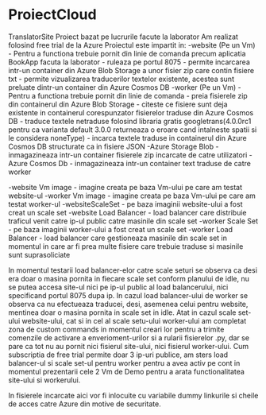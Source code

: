 # ProiectCloud
TranslatorSite
Proiect bazat pe lucrurile facute la laborator
Am realizat folosind free trial de la Azure
Proiectul este impartit in:
  -website (Pe un Vm)
      - Pentru a functiona trebuie pornit din linie de comanda precum aplicatia BookApp facuta la laborator
      - ruleaza pe portul 8075
      - permite incarcarea intr-un container din Azure Blob Storage a unor fisier zip care contin fisiere txt
      - permite vizualizarea traducerilor textelor existente, acestea sunt preluate dintr-un container din Azure Cosmos DB
  -worker (Pe un Vm)
      - Pentru a functiona trebuie pornit din linie de comanda
      - preia fisierele zip din containerul din Azure Blob Storage
      - citeste ce fisiere sunt deja existente in containerul corespunzator fisierelor traduse din Azure Cosmos DB
      - traduce textele netraduse folosind libraria gratis googletrans(4.0.0rc1 pentru ca varianta default 3.0.0 returneaza 
      o eroare cand intalneste spatii si le considera noneType)
      - incarca textele traduse in containerul din Azure Cosmos DB structurate ca in fisiere JSON
  -Azure Storage Blob
      - inmagazineaza intr-un container fisierele zip incarcate de catre utilizatori
  -Azure Cosmos Db
      - inmagazineaza intr-un container text traduse de catre worker
  
  -website Vm image
      - imagine creata pe baza Vm-ului pe care am testat website-ul
  -worker Vm image
      - imagine creata pe baza Vm-ului pe care am testat worker-ul
  -websiteScaleSet
      - pe baza imaginii website-ului a fost creat un scale set
  -website Load Balancer
      - load balancer care distribuie traficul venit catre ip-ul public catre masinile din scale set
  -worker Scale Set
      - pe baza imaginii worker-ului a fost creat un scale set
  -worker Load Balancer
      - load balancer care gestioneaza masinile din scale set in momentul in care ar fi prea multe fisiere care trebuie 
      traduse si masinile sunt suprasoliciate
   
   In momentul testarii load balancer-elor catre scale seturi se observa ca desi era doar o masina pornita in fiecare scale set conform planului de idle, 
   nu se putea accesa site-ul nici pe ip-ul public al load balancerului, nici specificand portul 8075 dupa ip. In cazul load balancer-ului de worker
   se observa ca nu efectueaza traducei, desi, asemenea celui pentru website, mentinea doar o masina pornita in scale set in idle.
   Atat in cazul scale set-ului website-ului, cat si in cel al scale setu-ului worker-ului am completat zona de custom commands in momentul creari lor 
   pentru a trimite comenzile de activare a enverioment-urilor si a rularii fisierelor .py, dar se pare ca tot nu au pornit nici fisierul site-ului, nici
   fisierul worker-ului.
   Cum subscriptia de free trial permite doar 3 ip-uri publice, am sters load balancer-ul si scale set-ul pentru worker pentru a avea activ pe cont
   in momentul prezentarii cele 2 Vm de Demo pentru a arata functionalitatea site-ului si workerului.
   
  In fisierele incarcate aici vor fi inlocuite cu variabile dummy linkurile si cheile de acces catre Azure din motive de securitate.
   
   
